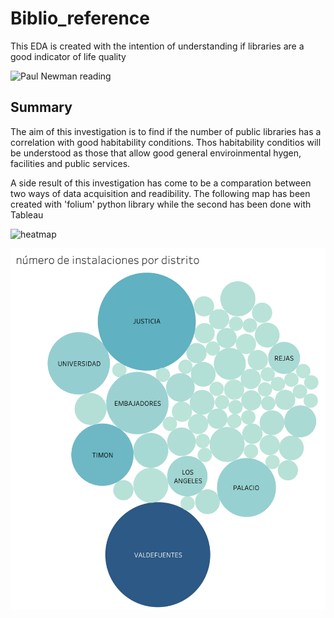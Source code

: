 # Biblio_reference
This EDA is created with the intention of understanding if libraries are a good indicator of life quality

![Paul Newman reading](../images/paul_newman_reading.jpeg)


## Summary 

The aim of this investigation is to find if the number of public libraries has a correlation with good habitability conditions. Thos habitability conditios will be understood as those that allow good general enviroinmental hygen, facilities and public services.

A side result of this investigation has come to be a comparation between two ways of data acquisition and readibility.
The following map has been created with 'folium' python library while the second has been done with Tableau

![heatmap](/heat_mad.png)

![Distritos](/distrito_inst.png)
